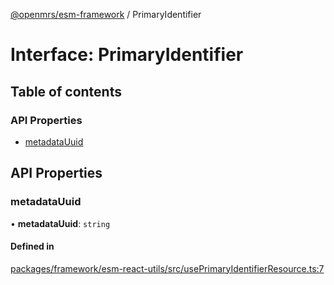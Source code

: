 [@openmrs/esm-framework](../API.md) / PrimaryIdentifier

# Interface: PrimaryIdentifier

## Table of contents

### API Properties

- [metadataUuid](PrimaryIdentifier.md#metadatauuid)

## API Properties

### metadataUuid

• **metadataUuid**: `string`

#### Defined in

[packages/framework/esm-react-utils/src/usePrimaryIdentifierResource.ts:7](https://github.com/Vishal772-pixel/openmrs-esm-core/blob/main/packages/framework/esm-react-utils/src/usePrimaryIdentifierResource.ts#L7)
